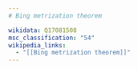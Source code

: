 ```yaml
---
# Bing metrization theorem

wikidata: Q17081508
msc_classification: "54"
wikipedia_links:
  - "[[Bing metrization theorem]]"
---
```

